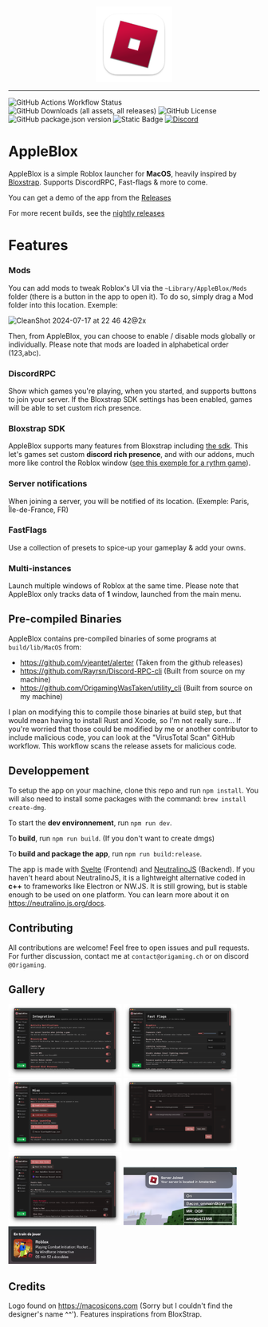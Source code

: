 <div align="center">
    <img src=".github/assets/logo.png" style="width:30%;">
</div>

---
![GitHub Actions Workflow Status](https://img.shields.io/github/actions/workflow/status/OrigamingWasTaken/appleblox/build.yml?color=%23F43F5E)
![GitHub Downloads (all assets, all releases)](https://img.shields.io/github/downloads/OrigamingWasTaken/appleblox/total?color=%23F43F5E)
![GitHub License](https://img.shields.io/github/license/OrigamingWasTaken/appleblox?color=%23F43F5E)
![GitHub package.json version](https://img.shields.io/github/package-json/v/OrigamingWasTaken/appleblox?color=%23F43F5E)
![Static Badge](https://img.shields.io/badge/built_with_apples-%23F43F5E)
[![Discord](https://img.shields.io/discord/1263512148450082837?logo=discord&logoColor=white&label=discord&color=4d3dff)](https://discord.gg/MWHgn8VNZT)

# AppleBlox

AppleBlox is a simple Roblox launcher for **MacOS**, heavily inspired by [Bloxstrap](https://github.com/pizzaboxer/bloxstrap).
Supports DiscordRPC, Fast-flags & more to come.

You can get a demo of the app from the [Releases](https://github.com/OrigamingWasTaken/appleblox/releases/latest)

For more recent builds, see the [nightly releases](https://nightly.link/OrigamingWasTaken/appleblox/workflows/build/main?preview)

# Features

### Mods
You can add mods to tweak Roblox's UI via the `~Library/AppleBlox/Mods` folder (there is a button in the app to open it). To do so, simply drag a Mod folder into this location. Exemple:

![CleanShot 2024-07-17 at 22 46 42@2x](https://github.com/user-attachments/assets/587330fe-9f50-4349-9379-794853b28527)


Then, from AppleBlox, you can choose to enable / disable mods globally or individually. Please note that mods are loaded in alphabetical order (123,abc).

### DiscordRPC
Show which games you're playing, when you started, and supports buttons to join your server. If the Bloxstrap SDK settings has been enabled, games will be able to set custom rich presence.

### Bloxstrap SDK
AppleBlox supports many features from Bloxstrap including [the sdk](https://github.com/pizzaboxer/bloxstrap/wiki/Integrating-Bloxstrap-functionality-into-your-game). This let's games set custom **discord rich presence**, and with our addons, much more like control the Roblox window ([see this exemple for a rythm game](https://streamable.com/jwidvp?t=55)).

### Server notifications
When joining a server, you will be notified of its location. (Exemple: Paris, Île-de-France, FR)

### FastFlags
Use a collection of presets to spice-up your gameplay & add your owns.

### Multi-instances
Launch multiple windows of Roblox at the same time. Please note that AppleBlox only tracks data of **1** window, launched from the main menu.

## Pre-compiled Binaries

AppleBlox contains pre-compiled binaries of some programs at `build/lib/MacOS` from:
- https://github.com/vjeantet/alerter (Taken from the github releases)
- https://github.com/Rayrsn/Discord-RPC-cli (Built from source on my machine)
- https://github.com/OrigamingWasTaken/utility_cli (Built from source on my machine)

I plan on modifying this to compile those binaries at build step, but that would mean having to install Rust and Xcode, so I'm not really sure...
If you're worried that those could be modified by me or another contributor to include malicious code, you can look at the "VirusTotal Scan" GitHub workflow. This workflow scans the release assets for malicious code.

## Developpement

To setup the app on your machine, clone this repo and run `npm install`. You will also need to install some packages with the command: `brew install create-dmg`.

To start the **dev environnement**, run `npm run dev`.

To **build**, run `npm run build`. (If you don't want to create dmgs)

To **build and package the app**, run `npm run build:release`.

The app is made with [Svelte](https://svelte.dev) (Frontend) and [NeutralinoJS](https://neutralino.js.org) (Backend).
If you haven't heard about NeutralinoJS, it is a lightweight alternative coded in **c++** to frameworks like Electron or NW.JS. It is still growing, but is stable enough to be used on one platform. You can learn more about it on https://neutralino.js.org/docs.

## Contributing

All contributions are welcome! Feel free to open issues and pull requests. For further discussion, contact me at `contact@origaming.ch` or on discord `@Origaming`.

## Gallery

<div float="left">
    <img src=".github/assets/src1.png" style="width:45%;">
    <img src=".github/assets/src2.png" style="width:45%;">
    <img src=".github/assets/src3.png" style="width:45%;">
    <img src=".github/assets/src4.png" style="width:45%;">
    <img src=".github/assets/src7.png" style="width:45%;">
    <img src=".github/assets/src5.png" style="width:45%;">
    <img src=".github/assets/src6.png" style="width:35%;">
</div>

## Credits

Logo found on https://macosicons.com (Sorry but I couldn't find the designer's name ^^').
Features inspirations from BloxStrap.

